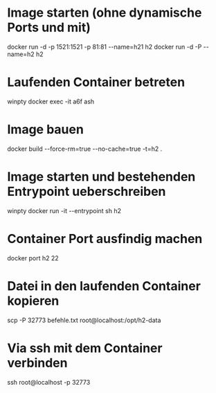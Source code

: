 # Image starten (ohne dynamische Ports und mit)
docker run -d -p 1521:1521 -p 81:81 --name=h21 h2
docker run -d -P --name=h2 h2

# Laufenden Container betreten
winpty docker exec -it a6f ash

# Image bauen
docker build --force-rm=true --no-cache=true -t=h2 .

# Image starten und bestehenden Entrypoint ueberschreiben
winpty docker run -it --entrypoint sh h2

# Container Port ausfindig machen
docker port h2 22

# Datei in den laufenden Container kopieren
scp -P 32773 befehle.txt root@localhost:/opt/h2-data

# Via ssh mit dem Container verbinden
ssh root@localhost -p 32773